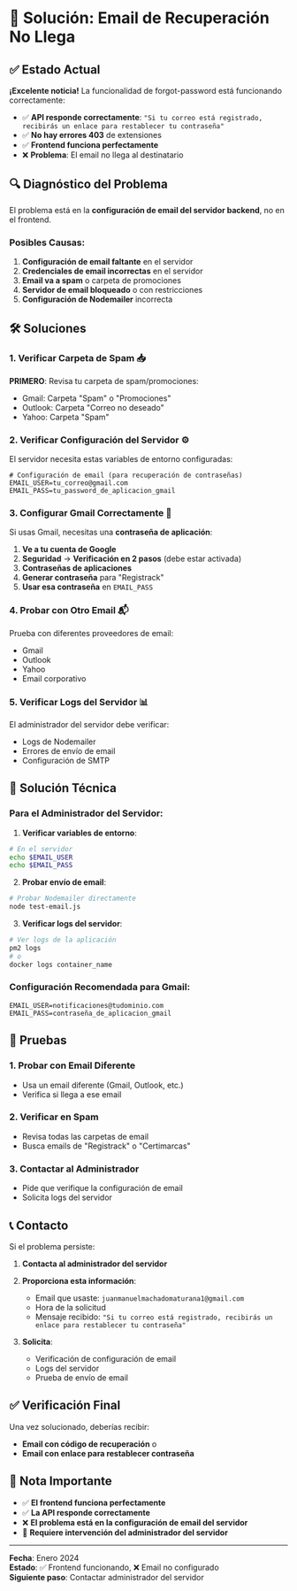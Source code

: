 # 📧 Solución: Email de Recuperación No Llega

## ✅ Estado Actual

**¡Excelente noticia!** La funcionalidad de forgot-password está funcionando correctamente:

- ✅ **API responde correctamente**: `"Si tu correo está registrado, recibirás un enlace para restablecer tu contraseña"`
- ✅ **No hay errores 403** de extensiones
- ✅ **Frontend funciona perfectamente**
- ❌ **Problema**: El email no llega al destinatario

## 🔍 Diagnóstico del Problema

El problema está en la **configuración de email del servidor backend**, no en el frontend.

### Posibles Causas:

1. **Configuración de email faltante** en el servidor
2. **Credenciales de email incorrectas** en el servidor
3. **Email va a spam** o carpeta de promociones
4. **Servidor de email bloqueado** o con restricciones
5. **Configuración de Nodemailer** incorrecta

## 🛠️ Soluciones

### 1. **Verificar Carpeta de Spam** 📥

**PRIMERO**: Revisa tu carpeta de spam/promociones:
- Gmail: Carpeta "Spam" o "Promociones"
- Outlook: Carpeta "Correo no deseado"
- Yahoo: Carpeta "Spam"

### 2. **Verificar Configuración del Servidor** ⚙️

El servidor necesita estas variables de entorno configuradas:

```env
# Configuración de email (para recuperación de contraseñas)
EMAIL_USER=tu_correo@gmail.com
EMAIL_PASS=tu_password_de_aplicacion_gmail
```

### 3. **Configurar Gmail Correctamente** 📧

Si usas Gmail, necesitas una **contraseña de aplicación**:

1. **Ve a tu cuenta de Google**
2. **Seguridad** → **Verificación en 2 pasos** (debe estar activada)
3. **Contraseñas de aplicaciones**
4. **Generar contraseña** para "Registrack"
5. **Usar esa contraseña** en `EMAIL_PASS`

### 4. **Probar con Otro Email** 📬

Prueba con diferentes proveedores de email:
- Gmail
- Outlook
- Yahoo
- Email corporativo

### 5. **Verificar Logs del Servidor** 📊

El administrador del servidor debe verificar:
- Logs de Nodemailer
- Errores de envío de email
- Configuración de SMTP

## 🔧 Solución Técnica

### Para el Administrador del Servidor:

1. **Verificar variables de entorno**:
```bash
# En el servidor
echo $EMAIL_USER
echo $EMAIL_PASS
```

2. **Probar envío de email**:
```bash
# Probar Nodemailer directamente
node test-email.js
```

3. **Verificar logs del servidor**:
```bash
# Ver logs de la aplicación
pm2 logs
# o
docker logs container_name
```

### Configuración Recomendada para Gmail:

```env
EMAIL_USER=notificaciones@tudominio.com
EMAIL_PASS=contraseña_de_aplicacion_gmail
```

## 🧪 Pruebas

### 1. **Probar con Email Diferente**
- Usa un email diferente (Gmail, Outlook, etc.)
- Verifica si llega a ese email

### 2. **Verificar en Spam**
- Revisa todas las carpetas de email
- Busca emails de "Registrack" o "Certimarcas"

### 3. **Contactar al Administrador**
- Pide que verifique la configuración de email
- Solicita logs del servidor

## 📞 Contacto

Si el problema persiste:

1. **Contacta al administrador del servidor**
2. **Proporciona esta información**:
   - Email que usaste: `juanmanuelmachadomaturana1@gmail.com`
   - Hora de la solicitud
   - Mensaje recibido: `"Si tu correo está registrado, recibirás un enlace para restablecer tu contraseña"`

3. **Solicita**:
   - Verificación de configuración de email
   - Logs del servidor
   - Prueba de envío de email

## ✅ Verificación Final

Una vez solucionado, deberías recibir:
- **Email con código de recuperación** o
- **Email con enlace para restablecer contraseña**

## 📝 Nota Importante

- ✅ **El frontend funciona perfectamente**
- ✅ **La API responde correctamente**
- ❌ **El problema está en la configuración de email del servidor**
- 🔧 **Requiere intervención del administrador del servidor**

---

**Fecha**: Enero 2024  
**Estado**: ✅ Frontend funcionando, ❌ Email no configurado  
**Siguiente paso**: Contactar administrador del servidor
